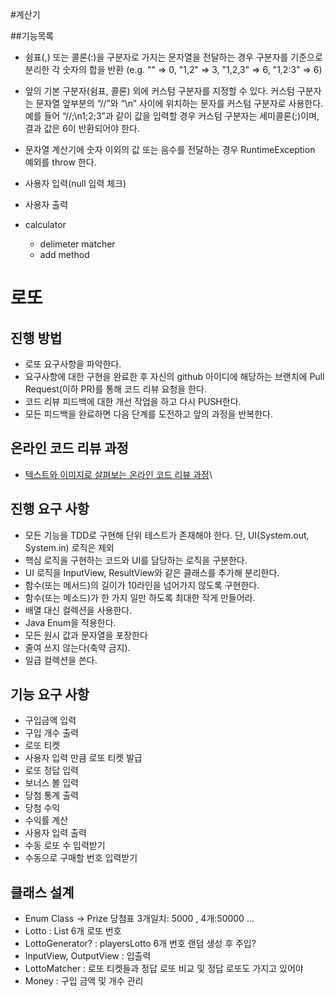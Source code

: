 
#계산기

##기능목록
- 쉼표(,) 또는 콜론(:)을 구분자로 가지는 문자열을 전달하는 경우 구분자를 기준으로 분리한 각 숫자의 합을 반환 (e.g. "" => 0, "1,2" => 3, "1,2,3" => 6, "1,2:3" => 6)
- 앞의 기본 구분자(쉼표, 콜론) 외에 커스텀 구분자를 지정할 수 있다. 커스텀 구분자는 문자열 앞부분의 “//”와 “\n” 사이에 위치하는 문자를 커스텀 구분자로 사용한다. 예를 들어 “//;\n1;2;3”과 같이 값을 입력할 경우 커스텀 구분자는 세미콜론(;)이며, 결과 값은 6이 반환되어야 한다.
- 문자열 계산기에 숫자 이외의 값 또는 음수를 전달하는 경우 RuntimeException 예외를 throw 한다.

- 사용자 입력(null 입력 체크)
- 사용자 출력
- calculator
  - delimeter matcher
  - add method

# 로또

## 진행 방법
* 로또 요구사항을 파악한다.
* 요구사항에 대한 구현을 완료한 후 자신의 github 아이디에 해당하는 브랜치에 Pull Request(이하 PR)를 통해 코드 리뷰 요청을 한다.
* 코드 리뷰 피드백에 대한 개선 작업을 하고 다시 PUSH한다.
* 모든 피드백을 완료하면 다음 단계를 도전하고 앞의 과정을 반복한다.

## 온라인 코드 리뷰 과정
* [텍스트와 이미지로 살펴보는 온라인 코드 리뷰 과정](https://github.com/next-step/nextstep-docs/tree/master/codereview)\

## 진행 요구 사항
* 모든 기능을 TDD로 구현해 단위 테스트가 존재해야 한다. 단, UI(System.out, System.in) 로직은 제외
* 핵심 로직을 구현하는 코드와 UI를 담당하는 로직을 구분한다.
* UI 로직을 InputView, ResultView와 같은 클래스를 추가해 분리한다.
* 함수(또는 메서드)의 길이가 10라인을 넘어가지 않도록 구현한다.
* 함수(또는 메소드)가 한 가지 일만 하도록 최대한 작게 만들어라.
* 배열 대신 컬렉션을 사용한다.
* Java Enum을 적용한다.
* 모든 원시 값과 문자열을 포장한다
* 줄여 쓰지 않는다(축약 금지).
* 일급 컬렉션을 쓴다.

## 기능 요구 사항

- 구입금액 입력
- 구입 개수 출력
- 로또 티켓
- 사용자 입력 만큼 로또 티켓 발급
- 로또 정답 입력
- 보너스 볼 입력
- 당첨 통계 출력
- 당첨 수익
- 수익률 계산
- 사용자 입력 출력
- 수동 로또 수 입력받기
- 수동으로 구매할 번호 입력받기

## 클래스 설계
- Enum Class -> Prize 당첨표 3개일치: 5000 , 4개:50000 ...
- Lotto : List 6개 로또 번호 
- LottoGenerator? : playersLotto 6개 번호 랜덤 생성 후 주입?
- InputView, OutputView : 입출력
- LottoMatcher : 로또 티켓들과 정답 로또 비교 및 정답 로또도 가지고 있어야
- Money : 구입 금액 및 개수 관리

